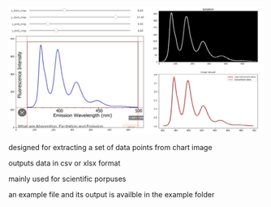 ![alt text](https://github.com/theXtDev/chart-image-data-extraction/blob/main/preivew.jpg?raw=true)


designed for extracting a set of data points from chart image


outputs data in csv or xlsx format


mainly used for scientific porpuses


an example file and its output is availble in the example folder
